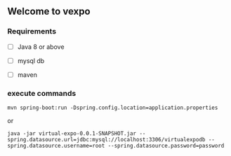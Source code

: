 ﻿## Welcome to vexpo
### Requirements

 - [ ] Java 8 or above
 - [ ] mysql db
 - [ ] maven


### execute commands

    mvn spring-boot:run -Dspring.config.location=application.properties
or

    java -jar virtual-expo-0.0.1-SNAPSHOT.jar --spring.datasource.url=jdbc:mysql://localhost:3306/virtualexpodb --spring.datasource.username=root --spring.datasource.password=password
    

